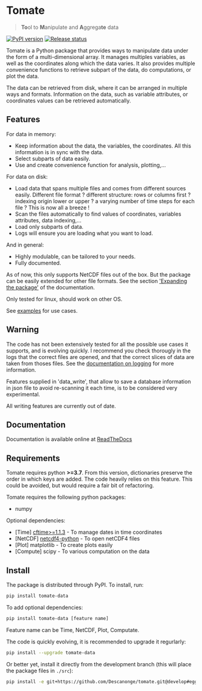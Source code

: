 
# Tomate

> **To**ol to **M**anipulate and **A**ggrega**te** data

<div align="left">

[![PyPI version](https://badge.fury.io/py/tomate-data.svg)](https://pypi.org/project/tomate-data)
[![Release status](https://img.shields.io/github/v/release/Descanonge/tomate)](https://github.com/Descanonge/tomate/releases)

</div>

Tomate is a Python package that provides ways to manipulate data
under the form of a multi-dimensional array.
It manages multiples variables, as well as the coordinates along
which the data varies.
It also provides multiple convenience functions to retrieve
subpart of the data, do computations, or plot the data.

The data can be retrieved from disk, where it can be arranged
in multiple ways and formats.
Information on the data, such as variable attributes,
or coordinates values can be retrieved automatically.


## Features

For data in memory:
- Keep information about the data, the variables, the coordinates.
  All this information is in sync with the data.
- Select subparts of data easily.
- Use and create convenience function for analysis, plotting,...

For data on disk:
- Load data that spans multiple files and comes from different sources easily.
  Different file format ? different structure: rows or columns first ? indexing
  origin lower or upper ? a varying number of time steps for each file ?
  This is now all a breeze !
- Scan the files automatically to find values of coordinates, variables
  attributes, data indexing,...
- Load only subparts of data.
- Logs will ensure you are loading what you want to load.

And in general:
- Highly modulable, can be tailored to your needs.
- Fully documented.

As of now, this only supports NetCDF files out of the box. But the package can be
easily extended for other file formats. See the section
['Expanding the package'](https://tomate.readthedocs.io/en/latest/expanding.html)
of the documentation.

Only tested for linux, should work on other OS.

See [examples] for use cases.


## Warning

The code has not been extensively tested for all the possible use cases it
supports, and is evolving quickly.
I recommend you check thorougly in the logs that the correct files are opened,
and that the correct slices of data are taken from thoses files.
See the [documentation on logging](https://tomate.readthedocs.io/en/latest/log.html)
for more information.

Features supplied in 'data_write', that allow to save a database information in
json file to avoid re-scanning it each time, is to be considered very experimental.

All writing features are currently out of date.


## Documentation

Documentation is available online at [ReadTheDocs](https://tomate.readthedocs.io)


## Requirements

Tomate requires python **>=3.7**. From this version, dictionaries
preserve the order in which keys are added. The code heavily relies on this feature.
This could be avoided, but would require a fair bit of refactoring.

Tomate requires the following python packages:
  - numpy

Optional dependencies:
  - [Time] [cftime>=1.1.3](https://github.com/Unidata/cftime) -
    To manage dates in time coordinates
  - [NetCDF] [netcdf4-python](https://github.com/Unidata/netcdf4-python) -
    To open netCDF4 files
  - [Plot] matplotlib - To create plots easily
  - [Compute] scipy - To various computation on the data


## Install

The package is distributed through PyPI.
To install, run:

``` sh
pip install tomate-data
```

To add optional dependencies:

``` sh
pip install tomate-data [feature name]
```

Feature name can be Time, NetCDF, Plot, Computate. 

The code is quickly evolving, it is recommended to upgrade it regurlarly:

``` sh
pip install --upgrade tomate-data
```

Or better yet, install it directly from the development branch
(this will place the package files in `./src`):

``` sh
pip install -e git+https://github.com/Descanonge/tomate.git@develop#egg=tomate-data
```


[examples]: examples
